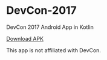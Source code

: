 # DevCon-2017
DevCon 2017 Android App in Kotlin

[Download APK](https://raw.githubusercontent.com/septemberboy7/devcon-2017/master/devcon2017.apk)

This app is not affiliated with DevCon.
